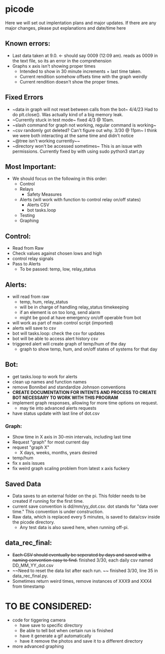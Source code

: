 # picode


Here we will set out implentation plans and major updates.
If there are any major changes, please put explanations and date/time here


## Known errors:

- Last data taken at 9.0. <- should say 0009 (12:09 am). reads as 0009 in the text file, so its an error in the comprehension
- Graphs x axis isn't showing proper times
    - Intended to show in 30 minute increments + last time taken. 
    - Current rendition somehow offsets time with the graph weirdly
    - Current rendition doesn't show the proper times.
    
## Fixed Errors
- ~data in graph will not reset between calls from the bot~ 4/4/23 Had to do plt.close(). Was actually kind of a big memory leak.
- ~Currently stuck in test mode~ fixed 4/3 @ 10am.
- ~slash command for graph not working, regular command is working~
- ~csv randomly got deleted? Can't figure out why. 3/30 @ 11pm~ I think we were both interacting at the same time and didn't notice
- ~@tree isn't working currently~~
- ~directory won't be accessed sometimes~ This is an issue with permissions. Currently fixed by with using sudo python3 start.py

## Most Important:
- We should focus on the following in this order:
    - Control
    - Relays
        - Safety Measures
    - Alerts (will work with function to control relay on/off states)
        - Alerts CSV
        - bot tasks.loop
    - Testing
    - Graphing

## Control:
- Read from Raw
- Check values against chosen lows and high
- control relay signals
- Pass to Alerts
    - To be passed: temp, low, relay_status


## Alerts:
- will read from raw
    - temp, hum, relay_status
    - will be in charge of handling relay_status timekeeping
    - if an element is on too long, send alarm
    - might be good at have emergency on/off operable from bot
- will work as part of main control script (imported)
- alerts will save to csv
- bot will tasks.loop: check the csv for updates
- bot will be able to access alert history csv
- triggered alert will create graph of temp/hum of the day
    - graph to show temp, hum, and on/off states of systems for that day


## Bot:
- get tasks.loop to work for alerts
- clean up names and function names
- remove Bonnibel and standardize Johnson conventions
- **CREATE DOCUMENTATION FOR INTENTS AND PROCESS TO CREATE BOT NECESSARY TO WORK WITH THIS PROGRAM**
- implement graph responses, allowing for more time options on request. 
    - may tie into advanced alerts requests
- have status update with last line of dot.csv

### Graph:
- Show time in X axis in 30-min intervals, including last time
- Request "graph" for most current day
- request "graph X"    
    - X days, weeks, months, years desired               
- temp/hum
- fix x axis issues
- fix weird graph scaling problem from latest x axis fuckery


## Saved Data
- Data saves to an external folder on the pi. This folder needs to be created if running for the first time.
- current save convention is dd/mm/yy_dot.csv. dot stands for "data over time." This convention is under construction.
- Raw data, which is replaced every 5 minutes, is saved to data/csv inside the picode directory. 
    - Any test data is also saved here, when running off-pi.


## data_rec_final:
- ~~Each CSV should eventually be seperated by days and saved with a naming convention easy to find.~~ finished 3/30, each daily csv named DD_MM_YY_dot.csv
- ~~Need to reset the data list after each run. ~~  finished 3/30, line 35 in data_rec_final.py. 
- Sometimes return weird times, remove instances of XXX9 and XXX4 from timestamp

# TO BE CONSIDERED:
- code for tiggering camera
   - have save to specific directory
   - Be able to tell bot when certain run is finished
   - have it generate a gif automatically
   - have it remove the photos and save it to a different directory
- more advanced graphing

    




